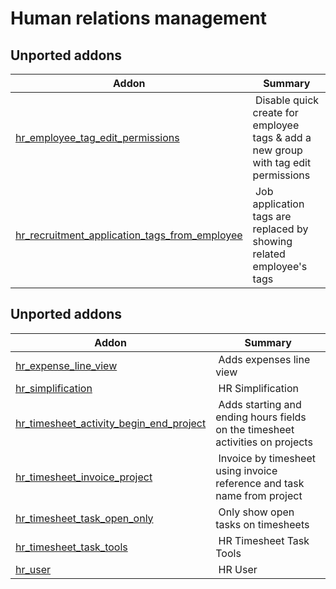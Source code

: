 Human relations management
==========================

[//]: # (addons)

Unported addons
----------------
**Addon** | **Summary**
--- | ---
[hr_employee_tag_edit_permissions](hr_employee_tag_edit_permissions/) | Disable quick create for employee tags & add a new group with tag edit permissions
[hr_recruitment_application_tags_from_employee](hr_recruitment_application_tags_from_employee/) | Job application tags are replaced by showing related employee's tags

Unported addons
----------------
**Addon** | **Summary**
--- | ---
[hr_expense_line_view](hr_expense_line_view/) | Adds expenses line view
[hr_simplification](hr_simplification/) | HR Simplification
[hr_timesheet_activity_begin_end_project](hr_timesheet_activity_begin_end_project/) | Adds starting and ending hours fields on the timesheet activities on projects
[hr_timesheet_invoice_project](hr_timesheet_invoice_project/) | Invoice by timesheet using invoice reference and task name from project
[hr_timesheet_task_open_only](hr_timesheet_task_open_only/) | Only show open tasks on timesheets
[hr_timesheet_task_tools](hr_timesheet_task_tools/) | HR Timesheet Task Tools
[hr_user](hr_user/) | HR User
